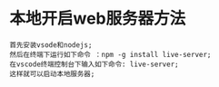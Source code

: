 # 本地开启web服务器方法

    首先安装vsode和nodejs;
    然后在终端下运行如下命令 ：npm -g install live-server;
    在vscode终端控制台下输入如下命令: live-server;
    这样就可以启动本地服务器;